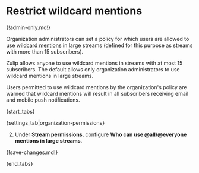 # Restrict wildcard mentions

{!admin-only.md!}

Organization administrators can set a policy for which users are
allowed to use [wildcard
mentions](/help/pm-mention-alert-notifications#wildcard-mentions) in
large streams (defined for this purpose as streams with more than 15
subscribers).

Zulip allows anyone to use wildcard mentions in streams with at most
15 subscribers. The default allows only organization administrators to
use wildcard mentions in large streams.

Users permitted to use wildcard mentions by the organization's policy
are warned that wildcard mentions will result in all subscribers
receiving email and mobile push notifications.

{start_tabs}

{settings_tab|organization-permissions}

2. Under **Stream permissions**, configure
   **Who can use @all/@everyone mentions in large streams**.

{!save-changes.md!}

{end_tabs}
